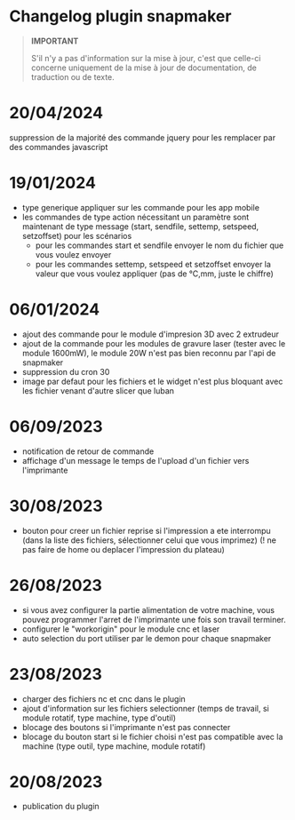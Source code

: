 # Changelog plugin snapmaker

>**IMPORTANT**
>
>S'il n'y a pas d'information sur la mise à jour, c'est que celle-ci concerne uniquement de la mise à jour de documentation, de traduction ou de texte.

# 20/04/2024
suppression de la majorité des commande jquery pour les remplacer par des commandes javascript

# 19/01/2024

- type generique appliquer sur les commande pour les app mobile
- les commandes de type action nécessitant un paramètre sont maintenant de type message (start, sendfile, settemp, setspeed, setzoffset) pour les scénarios
    - pour les commandes start et sendfile envoyer le nom du fichier que vous voulez envoyer
    - pour les commandes settemp, setspeed et setzoffset envoyer la valeur que vous voulez appliquer (pas de °C,mm, juste le chiffre)

# 06/01/2024

- ajout des commande pour le module d'impresion 3D avec 2 extrudeur
- ajout de la commande pour les modules de gravure laser (tester avec le module 1600mW), le module 20W n'est pas bien reconnu par l'api de snapmaker
- suppression du cron 30
- image par defaut pour les fichiers et le widget n'est plus bloquant avec les fichier venant d'autre slicer que luban

# 06/09/2023

- notification de retour de commande
- affichage d'un message le temps de l'upload d'un fichier vers l'imprimante

# 30/08/2023

- bouton pour creer un fichier reprise si l'impression a ete interrompu (dans la liste des fichiers, sélectionner celui que vous imprimez) (! ne pas faire de home ou deplacer l'impression du plateau)

# 26/08/2023

- si vous avez configurer la partie alimentation de votre machine, vous pouvez programmer l'arret de l'imprimante une fois son travail terminer.
- configurer le "workorigin" pour le module cnc et laser
- auto selection du port utiliser par le demon pour chaque snapmaker

# 23/08/2023

- charger des fichiers nc et cnc dans le plugin
- ajout d'information sur les fichiers selectionner (temps de travail, si module rotatif, type machine, type d'outil)
- blocage des boutons si l'imprimante n'est pas connecter
- blocage du bouton start si le fichier choisi n'est pas compatible avec la machine (type outil, type machine, module rotatif)

# 20/08/2023

- publication du plugin